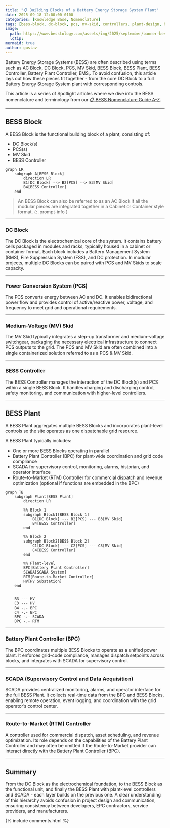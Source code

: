 ```yaml
---
title: "📋 Building Blocks of a Battery Energy Storage System Plant"
date: 2025-09-18 12:00:00 0100
categories: [Knowledge Base, Nomenclature]
tags: [bess-block, dc-block, pcs, mv-skid, controllers, plant-design, bess-plant scada]
image:
  path: https://www.besstology.com/assets/img/2025/september/banner-bess-building-blocks.png
  lqtip:
mermaid: true
author: gustav
---
```


Battery Energy Storage Systems (BESS) are often described using terms such as AC Block, DC Block, PCS, MV Skid, BESS Block, BESS Plant, BESS Controller, Battery Plant Controller, EMS,. To avoid confusion, this article lays out how these pieces fit together - from the core DC Block to a full Battery Energy Storage System plant with corresponding controls. 

This article is a series of Spotlight articles where we dive into the BESS nomenclature and terminology from our [📋 BESS Nomenclature Guide A-Z](https://www.besstology.com/posts/knowledge-base-nomenclature/).

---

## BESS Block  
A BESS Block is the functional building block of a plant, consisting of:  
- DC Block(s)  
- PCS(s)  
- MV Skid  
- BESS Controller  

```mermaid
graph LR
    subgraph A[BESS Block]
        direction LR
        B1[DC Block] --> B2[PCS] --> B3[MV Skid]
        B4[BESS Controller]
    end
```

> An BESS Block can also be referred to as an AC Block if all the modular pieces are integrated together in a Cabinet or Container style format.
{: .prompt-info }
---

### DC Block  
The DC Block is the electrochemical core of the system. It contains battery cells packaged in modules and racks, typically housed in a cabinet or container format. Each block includes a Battery Management System (BMS), Fire Suppression System (FSS), and DC protection. In modular projects, multiple DC Blocks can be paired with PCS and MV Skids to scale capacity.

---

### Power Conversion System (PCS)  
The PCS converts energy between AC and DC. It enables bidirectional power flow and provides control of active/reactive power, voltage, and frequency to meet grid and operational requirements.  

---

### Medium-Voltage (MV) Skid  
The MV Skid typically integrates a step-up transformer and medium-voltage switchgear, packaging the necessary electrical infrastructure to connect PCS outputs to the grid. The PCS and MV Skid are often combined into a single containerized solution referred to as a PCS & MV Skid.

---

### BESS Controller  
The BESS Controller manages the interaction of the DC Block(s) and PCS within a single BESS Block. It handles charging and discharging control, safety monitoring, and communication with higher-level controllers.

---

## BESS Plant  
A BESS Plant aggregates multiple BESS Blocks and incorporates plant-level controls so the site operates as one dispatchable grid resource.  

A BESS Plant typically includes:  
- One or more BESS Blocks operating in parallel  
- Battery Plant Controller (BPC) for plant-wide coordination and grid code compliance  
- SCADA for supervisory control, monitoring, alarms, historian, and operator interface  
- Route-to-Market (RTM) Controller for commercial dispatch and revenue optimization (optional if functions are embedded in the BPC)

```mermaid
graph TB
    subgraph Plant[BESS Plant]
        direction LR

        %% Block 1
        subgraph Block1[BESS Block 1]
            B1[DC Block] --- B2[PCS] --- B3[MV Skid]
            B4[BESS Controller]
        end

        %% Block 2
        subgraph Block2[BESS Block 2]
            C1[DC Block] --- C2[PCS] --- C3[MV Skid]
            C4[BESS Controller]
        end

        %% Plant-level
        BPC[Battery Plant Controller]
        SCADA[SCADA System]
        RTM[Route-to-Market Controller]
        HV[HV Substation]
    end


    B3 --- HV
    C3 --- HV
    B4 -.- BPC
    C4 -.- BPC
    BPC -.- SCADA
    BPC -.- RTM

```

---

### Battery Plant Controller (BPC)  
The BPC coordinates multiple BESS Blocks to operate as a unified power plant. It enforces grid-code compliance, manages dispatch setpoints across blocks, and integrates with SCADA for supervisory control.

---

### SCADA (Supervisory Control and Data Acquisition)  
SCADA provides centralized monitoring, alarms, and operator interface for the full BESS Plant. It collects real-time data from the BPC and BESS Blocks, enabling remote operation, event logging, and coordination with the grid operator’s control center.

---

### Route-to-Market (RTM) Controller  
A controller used for commercial dispatch, asset scheduling, and revenue optimization. Its role depends on the capabilities of the Battery Plant Controller and may often be omitted if the Route-to-Market provider can interact directly with the Battery Plant Controller (BPC).

---

## Summary
From the DC Block as the electrochemical foundation, to the BESS Block as the functional unit, and finally the BESS Plant with plant-level controllers and SCADA - each layer builds on the previous one. A clear understanding of this hierarchy avoids confusion in project design and communication, ensuring consistency between developers, EPC contractors, service providers, and manufacturers.


{% include comments.html %}
